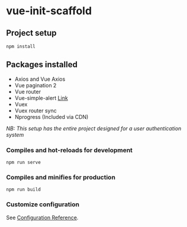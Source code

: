 # vue-init-scaffold

## Project setup
```
npm install
```

## Packages installed
- Axios and Vue Axios
- Vue pagination 2
- Vue router
- Vue-simple-alert [Link](https://www.npmjs.com/package/vue-simple-alert)
- Vuex
- Vuex router sync
- Nprogress (Included via CDN)

*NB: This setup has the entire project designed for a user authentication system*

### Compiles and hot-reloads for development
```
npm run serve
```

### Compiles and minifies for production
```
npm run build
```

### Customize configuration
See [Configuration Reference](https://cli.vuejs.org/config/).
